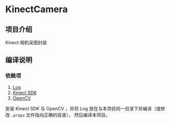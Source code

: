 # KinectCamera

## 项目介绍
Kinect 相机采图封装

## 编译说明

### 依赖项

1. [Log](https://github.com/PDA26/Log)
1. [Kinect SDK](https://www.microsoft.com/en-us/download/details.aspx?id=44561)
1. [OpenCV](https://opencv.org/)

安装 Kinect SDK 与 OpenCV ，并将 Log 放在与本项目同一目录下并编译（或修改 `.props` 文件指向正确的目录），
然后编译本项目。